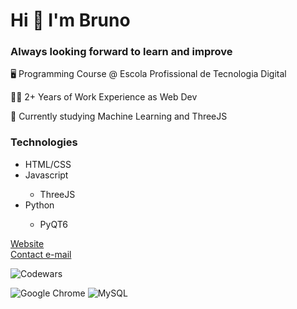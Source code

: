 <h1>Hi 👋 I'm Bruno</h1>

<!-- <h3>I would say my strongest points are problem-solving and a great desire for innovation.</h3> -->
<h3>Always looking forward to learn and improve</h3>

<p>🖥️ Programming Course @ Escola Profissional de Tecnologia Digital</p>

<p>👨‍💻 2+ Years of Work Experience as Web Dev</p>

<p>🧭 Currently studying Machine Learning and ThreeJS</p>

<!-- <img width="381" height="381" src="artifact.gif"> -->

<h3>Technologies</h3>
<ul>
  <li>HTML/CSS</li>
  <li>Javascript</li>
  <ul>
    <li>ThreeJS</li>
  </ul>
  <li>Python</li>
  <ul>
    <li>PyQT6</li>
  </ul>
</ul>

<a href="https://xbdrcx.github.io" target="blank_">Website</a>
<br>
<a href="mailto:contact.brunocruz@gmail.com">Contact e-mail</a>

![Codewars](https://www.codewars.com/users/xbdrcx/badges/large)

![Google Chrome](https://img.shields.io/badge/Google%20Chrome-4285F4?style=for-the-badge&logo=GoogleChrome&logoColor=white) ![MySQL](https://img.shields.io/badge/mysql-4479A1.svg?style=for-the-badge&logo=mysql&logoColor=white) 
